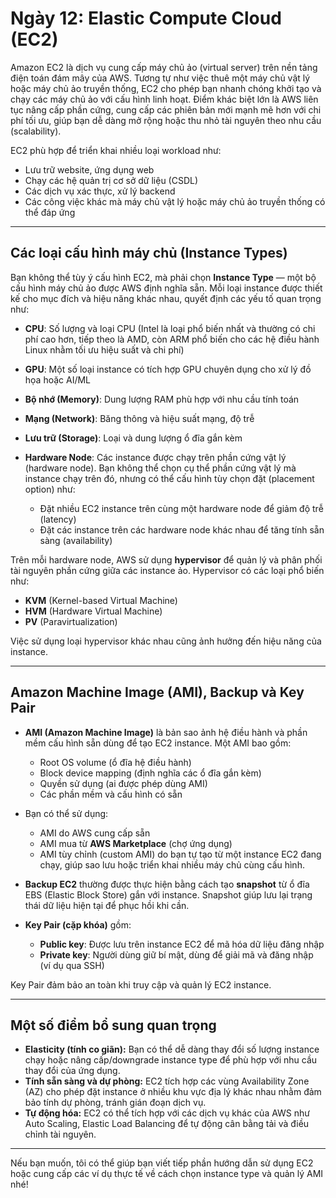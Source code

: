 # Ngày 12: Elastic Compute Cloud (EC2)

Amazon EC2 là dịch vụ cung cấp máy chủ ảo (virtual server) trên nền tảng điện toán đám mây của AWS. Tương tự như việc thuê một máy chủ vật lý hoặc máy chủ ảo truyền thống, EC2 cho phép bạn nhanh chóng khởi tạo và chạy các máy chủ ảo với cấu hình linh hoạt. Điểm khác biệt lớn là AWS liên tục nâng cấp phần cứng, cung cấp các phiên bản mới mạnh mẽ hơn với chi phí tối ưu, giúp bạn dễ dàng mở rộng hoặc thu nhỏ tài nguyên theo nhu cầu (scalability).

EC2 phù hợp để triển khai nhiều loại workload như:

- Lưu trữ website, ứng dụng web
- Chạy các hệ quản trị cơ sở dữ liệu (CSDL)
- Các dịch vụ xác thực, xử lý backend
- Các công việc khác mà máy chủ vật lý hoặc máy chủ ảo truyền thống có thể đáp ứng

---

## Các loại cấu hình máy chủ (Instance Types)

Bạn không thể tùy ý cấu hình EC2, mà phải chọn **Instance Type** — một bộ cấu hình máy chủ ảo được AWS định nghĩa sẵn. Mỗi loại instance được thiết kế cho mục đích và hiệu năng khác nhau, quyết định các yếu tố quan trọng như:

- **CPU**: Số lượng và loại CPU (Intel là loại phổ biến nhất và thường có chi phí cao hơn, tiếp theo là AMD, còn ARM phổ biến cho các hệ điều hành Linux nhằm tối ưu hiệu suất và chi phí)
- **GPU**: Một số loại instance có tích hợp GPU chuyên dụng cho xử lý đồ họa hoặc AI/ML
- **Bộ nhớ (Memory)**: Dung lượng RAM phù hợp với nhu cầu tính toán
- **Mạng (Network)**: Băng thông và hiệu suất mạng, độ trễ
- **Lưu trữ (Storage)**: Loại và dung lượng ổ đĩa gắn kèm
- **Hardware Node**: Các instance được chạy trên phần cứng vật lý (hardware node). Bạn không thể chọn cụ thể phần cứng vật lý mà instance chạy trên đó, nhưng có thể cấu hình tùy chọn đặt (placement option) như:

  - Đặt nhiều EC2 instance trên cùng một hardware node để giảm độ trễ (latency)
  - Đặt các instance trên các hardware node khác nhau để tăng tính sẵn sàng (availability)

Trên mỗi hardware node, AWS sử dụng **hypervisor** để quản lý và phân phối tài nguyên phần cứng giữa các instance ảo. Hypervisor có các loại phổ biến như:

- **KVM** (Kernel-based Virtual Machine)
- **HVM** (Hardware Virtual Machine)
- **PV** (Paravirtualization)

Việc sử dụng loại hypervisor khác nhau cũng ảnh hưởng đến hiệu năng của instance.

---

## Amazon Machine Image (AMI), Backup và Key Pair

- **AMI (Amazon Machine Image)** là bản sao ảnh hệ điều hành và phần mềm cấu hình sẵn dùng để tạo EC2 instance. Một AMI bao gồm:

  - Root OS volume (ổ đĩa hệ điều hành)
  - Block device mapping (định nghĩa các ổ đĩa gắn kèm)
  - Quyền sử dụng (ai được phép dùng AMI)
  - Các phần mềm và cấu hình có sẵn

- Bạn có thể sử dụng:

  - AMI do AWS cung cấp sẵn
  - AMI mua từ **AWS Marketplace** (chợ ứng dụng)
  - AMI tùy chỉnh (custom AMI) do bạn tự tạo từ một instance EC2 đang chạy, giúp sao lưu hoặc triển khai nhiều máy chủ cùng cấu hình.

- **Backup EC2** thường được thực hiện bằng cách tạo **snapshot** từ ổ đĩa EBS (Elastic Block Store) gắn với instance. Snapshot giúp lưu lại trạng thái dữ liệu hiện tại để phục hồi khi cần.

- **Key Pair (cặp khóa)** gồm:

  - **Public key**: Được lưu trên instance EC2 để mã hóa dữ liệu đăng nhập
  - **Private key**: Người dùng giữ bí mật, dùng để giải mã và đăng nhập (ví dụ qua SSH)

Key Pair đảm bảo an toàn khi truy cập và quản lý EC2 instance.

---

## Một số điểm bổ sung quan trọng

- **Elasticity (tính co giãn):** Bạn có thể dễ dàng thay đổi số lượng instance chạy hoặc nâng cấp/downgrade instance type để phù hợp với nhu cầu thay đổi của ứng dụng.
- **Tính sẵn sàng và dự phòng:** EC2 tích hợp các vùng Availability Zone (AZ) cho phép đặt instance ở nhiều khu vực địa lý khác nhau nhằm đảm bảo tính dự phòng, tránh gián đoạn dịch vụ.
- **Tự động hóa:** EC2 có thể tích hợp với các dịch vụ khác của AWS như Auto Scaling, Elastic Load Balancing để tự động cân bằng tải và điều chỉnh tài nguyên.

---

Nếu bạn muốn, tôi có thể giúp bạn viết tiếp phần hướng dẫn sử dụng EC2 hoặc cung cấp các ví dụ thực tế về cách chọn instance type và quản lý AMI nhé!
